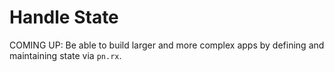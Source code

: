 # Handle State

COMING UP: Be able to build larger and more complex apps by defining and maintaining state via `pn.rx`.